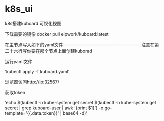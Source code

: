 # k8s_ui

k8s搭建kuboard 可视化视图

下载需要的镜像
docker pull eipwork/kuboard:latest

在主节点写入如下的yaml文件---------------------------------------注意在第二十六行写你要在那个节点上面创建kuborad

运行yaml文件
  
‘kubectl apply -f kuboard.yaml’

浏览器访问http://ip:32567/

获取token

‘echo $(kubectl -n kube-system get secret $(kubectl -n kube-system get secret | grep kuboard-user | awk '{print $1}') -o go-template='{{.data.token}}' | base64 -d)‘

